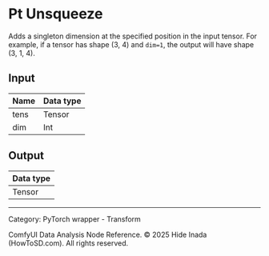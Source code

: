 # Pt Unsqueeze
Adds a singleton dimension at the specified position in the input tensor.
For example, if a tensor has shape (3, 4) and `dim=1`, the output will have shape (3, 1, 4).

## Input
| Name | Data type |
|---|---|
| tens | Tensor |
| dim | Int |

## Output
| Data type |
|---|
| Tensor |

<HR>
Category: PyTorch wrapper - Transform

ComfyUI Data Analysis Node Reference. © 2025 Hide Inada (HowToSD.com). All rights reserved.
